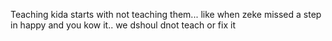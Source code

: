 Teaching kida starts with not teaching them... like when zeke missed a step in happy and you kow it.. we dshoul dnot teach or fix it 